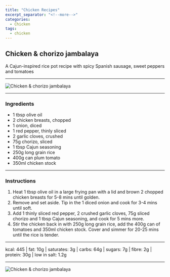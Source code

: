 ```yaml
---
title: "Chicken Recipes"
excerpt_separator: "<!--more-->"
categories:
  - Chicken
tags:
  - chicken
---
```


## Chicken & chorizo jambalaya

A Cajun-inspired rice pot recipe with spicy Spanish sausage, sweet peppers and tomatoes

---

![Chicken & chorizo jambalaya](https://blogger.googleusercontent.com/img/a/AVvXsEhnBUANXkZOnD_6zTguVkyNpajGXt_ZqbEadlAllGZDRYWpqeLqVSJ5oA6tSoLDEktj0KXQWWR_YOgwGW1a5NZhI36CB4ntyItdn3YNdWE4eugnDLN9UY6UlG_NwPuFJtCEx8i4DjJJINfl_T7MKJ-6jK1zyHdhjIUuXf9Vb7ydOyp2mMneOTxupPTl)

---

### Ingredients
* 1 tbsp olive oil
* 2 chicken breasts, chopped
* 1 onion, diced
* 1 red pepper, thinly sliced
* 2 garlic cloves, crushed
* 75g chorizo, sliced
* 1 tbsp Cajun seasoning
* 250g long grain rice
* 400g can plum tomato
* 350ml chicken stock

---

### Instructions
1. Heat 1 tbsp olive oil in a large frying pan with a lid and brown 2 chopped chicken breasts for 5-8 mins until golden.
2. Remove and set aside. Tip in the 1 diced onion and cook for 3-4 mins until soft.
3. Add 1 thinly sliced red pepper, 2 crushed garlic cloves, 75g sliced chorizo and 1 tbsp Cajun seasoning, and cook for 5 mins more.
4. Stir the chicken back in with 250g long grain rice, add the 400g can of tomatoes and 350ml chicken stock. Cover and simmer for 20-25 mins until the rice is tender.

---

kcal: 445 | fat: 10g | saturates: 3g | carbs: 64g | sugars: 7g | fibre: 2g | protein: 30g | low in salt: 1.2g

---

![Chicken & chorizo jambalaya](https://blogger.googleusercontent.com/img/a/AVvXsEhQ-8hebb3s5uyDHBe0aME17SEE289Iz9waqjMaRugu_g-6acQnwvZif24ezuk985CfuLdSPmzreOhLhOf8shKl5ffKkxB9XFR6CowHthx4_2rOoNxcMI7ak9-jegcOO57rriABq3D3glbM4IjPdVnJHdiSr20WE9MyDUCHWjdGRYz3FiY8Lxn_qLqV)
